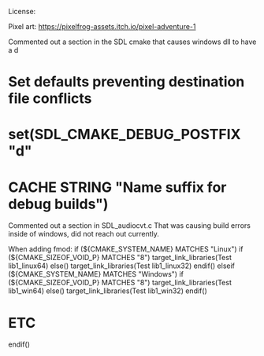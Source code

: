 License:

Pixel art: https://pixelfrog-assets.itch.io/pixel-adventure-1

Commented out a section in the SDL cmake that causes windows dll to have a d
# Set defaults preventing destination file conflicts

# set(SDL_CMAKE_DEBUG_POSTFIX "d"
#     CACHE STRING "Name suffix for debug builds")


Commented out a section in
SDL_audiocvt.c
That was causing build errors inside of windows, did not reach out currently.

When adding fmod:
if (${CMAKE_SYSTEM_NAME} MATCHES "Linux")
    if (${CMAKE_SIZEOF_VOID_P} MATCHES "8")
        target_link_libraries(Test lib1_linux64)
    else()
        target_link_libraries(Test lib1_linux32)
    endif()
elseif (${CMAKE_SYSTEM_NAME} MATCHES "Windows")
    if (${CMAKE_SIZEOF_VOID_P} MATCHES "8")
        target_link_libraries(Test lib1_win64)
    else()
        target_link_libraries(Test lib1_win32)
    endif()
# ETC
endif()
